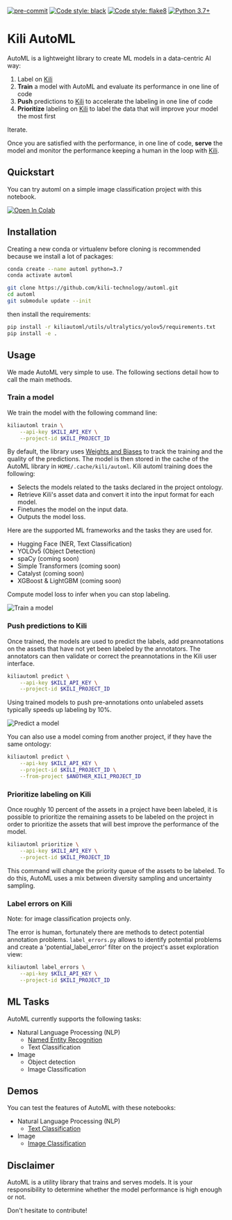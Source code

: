[![pre-commit](https://img.shields.io/badge/pre--commit-enabled-brightgreen?logo=pre-commit&logoColor=white)](https://github.com/pre-commit/pre-commit)
[![Code style: black](https://img.shields.io/badge/code%20style-black-000000.svg)](https://github.com/psf/black)
[![Code style: flake8](https://img.shields.io/badge/code%20style-flake8-brightgreen.svg)](https://flake8.pycqa.org/)
[![Python 3.7+](https://img.shields.io/badge/python-3.7+-blue?logo=python)](https://www.python.org/downloads/release/python-370/)

# Kili AutoML

AutoML is a lightweight library to create ML models in a data-centric AI way:

1. Label on [Kili](https://www.kili-technology.com)
2. **Train** a model with AutoML and evaluate its performance in one line of code
3. **Push** predictions to [Kili](https://www.kili-technology.com) to accelerate the labeling in one line of code
4. **Prioritize** labeling on [Kili](https://www.kili-technology.com) to label the data that will improve your model the most first

Iterate.

Once you are satisfied with the performance, in one line of code, **serve** the model and monitor the performance keeping a human in the loop with [Kili](https://www.kili-technology.com).

## Quickstart

You can try automl on a simple image classification project with this notebook.

[![Open In Colab](https://colab.research.google.com/assets/colab-badge.svg)](https://colab.research.google.com/github/kili-technology/automl/blob/main/notebooks/image_classification.ipynb)

## Installation
Creating a new conda or virtualenv before cloning is recommended because we install a lot of packages:

```bash
conda create --name automl python=3.7
conda activate automl
```

```bash
git clone https://github.com/kili-technology/automl.git
cd automl
git submodule update --init
```

then install the requirements:

```bash
pip install -r kiliautoml/utils/ultralytics/yolov5/requirements.txt
pip install -e .
```

## Usage

We made AutoML very simple to use. The following sections detail how to call the main methods.

### Train a model

We train the model with the following command line:

```bash
kiliautoml train \
    --api-key $KILI_API_KEY \
    --project-id $KILI_PROJECT_ID
```

By default, the library uses [Weights and Biases](https://wandb.ai/site) to track the training and the quality of the predictions.
The model is then stored in the cache of the AutoML library in `HOME/.cache/kili/automl`.
Kili automl training does the following:
* Selects the models related to the tasks declared in the project ontology.
* Retrieve Kili's asset data and convert it into the input format for each model.
* Finetunes the model on the input data.
* Outputs the model loss.

Here are the supported ML frameworks and the tasks they are used for.

- Hugging Face (NER, Text Classification)
- YOLOv5 (Object Detection)
- spaCy (coming soon)
- Simple Transformers (coming soon)
- Catalyst (coming soon)
- XGBoost & LightGBM (coming soon)

Compute model loss to infer when you can stop labeling.

![Train a model](./images/train.png)

### Push predictions to Kili

Once trained, the models are used to predict the labels, add preannotations on the assets that have not yet been labeled by the annotators. The annotators can then validate or correct the preannotations in the Kili user interface.

```bash
kiliautoml predict \
    --api-key $KILI_API_KEY \
    --project-id $KILI_PROJECT_ID
```

Using trained models to push pre-annotations onto unlabeled assets typically speeds up labeling by 10%.

![Predict a model](./images/predict.png)

You can also use a model coming from another project, if they have the same ontology:
```bash
kiliautoml predict \
    --api-key $KILI_API_KEY \
    --project-id $KILI_PROJECT_ID \
    --from-project $ANOTHER_KILI_PROJECT_ID
```

### Prioritize labeling on Kili

Once roughly 10 percent of the assets in a project have been labeled, it is possible to prioritize the remaining assets to be labeled on the project in order to prioritize the assets that will best improve the performance of the model.

```bash
kiliautoml prioritize \
    --api-key $KILI_API_KEY \
    --project-id $KILI_PROJECT_ID
```

This command will change the priority queue of the assets to be labeled.
To do this, AutoML uses a mix between diversity sampling and uncertainty sampling.

### Label errors on Kili
Note: for image classification projects only.

The error is human, fortunately there are methods to detect potential annotation problems. `label_errors.py` allows to identify potential problems and create a 'potential_label_error' filter on the project's asset exploration view:

```bash
kiliautoml label_errors \
    --api-key $KILI_API_KEY \
    --project-id $KILI_PROJECT_ID
```


## ML Tasks

AutoML currently supports the following tasks:

- Natural Language Processing (NLP)
  - [Named Entity Recognition](examples/ner.md)
  - Text Classification
- Image
  - Object detection
  - Image Classification

## Demos

You can test the features of AutoML with these notebooks:

- Natural Language Processing (NLP)
  - [Text Classification](https://colab.research.google.com/github/kili-technology/automl/blob/main/notebooks/text_classification.ipynb)
- Image
  - [Image Classification](https://colab.research.google.com/github/kili-technology/automl/blob/main/notebooks/image_classification.ipynb)

## Disclaimer

AutoML is a utility library that trains and serves models. It is your responsibility to determine whether the model performance is high enough or not.

Don't hesitate to contribute!
